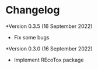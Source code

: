 # Changelog

*Version 0.3.5 (16 September 2022)

- Fix some bugs


*Version 0.3.0 (16 September 2022)

- Implement REcoTox package
